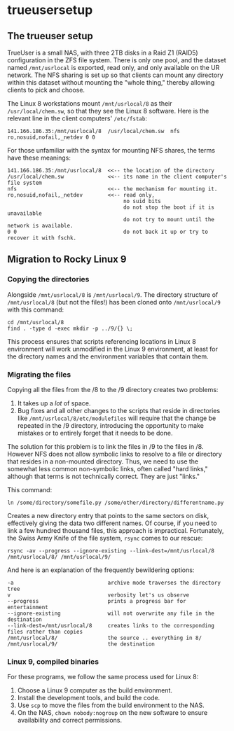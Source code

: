# trueusersetup

## The trueuser setup

TrueUser is a small NAS, with three 2TB disks in a Raid Z1 (RAID5) configuration in the ZFS file system.
There is only one 
pool, and the dataset named `/mnt/usrlocal` is exported, read only, and only available on the UR
network. The NFS sharing is set up so that clients can mount any directory within this dataset without
mounting the "whole thing," thereby allowing clients to pick and choose.

The Linux 8 workstations mount `/mnt/usrlocal/8` as their `/usr/local/chem.sw`, so that they see the Linux 8
software. Here is the relevant line in the client computers' `/etc/fstab`:

```
141.166.186.35:/mnt/usrlocal/8  /usr/local/chem.sw  nfs     ro,nosuid,nofail,_netdev 0 0
```

For those unfamiliar with the syntax for mounting NFS shares, the terms have these meanings:

```
141.166.186.35:/mnt/usrlocal/8  <<-- the location of the directory
/usr/local/chem.sw              <<-- its name in the client computer's file system
nfs                             <<-- the mechanism for mounting it.
ro,nosuid,nofail,_netdev        <<-- read only,
                                     no suid bits
                                     do not stop the boot if it is unavailable
                                     do not try to mount until the network is available.
0 0                                  do not back it up or try to recover it with fschk.
```

## Migration to Rocky Linux 9

### Copying the directories

Alongside `/mnt/usrlocal/8` is `/mnt/usrlocal/9`. The directory structure of `/mnt/usrlocal/8` (but not
the files!) has been cloned onto `/mnt/usrlocal/9` with this command:

```
cd /mnt/usrlocal/8
find . -type d -exec mkdir -p ../9/{} \;
```

This process ensures that scripts referencing locations in Linux 8 environment will work unmodified in
the Linux 9 environment, at least for the directory names and the environment variables that contain them.

### Migrating the files

Copying all the files from the 
/8 to the /9 directory creates two problems:

1. It takes up a *lot* of space.
2. Bug fixes and all other changes to the scripts that reside in directories like `/mnt/usrlocal/8/etc/modulefiles` will require that the change be repeated in the /9 directory, introducing the opportunity to make mistakes or to entirely forget that it needs to be done.

The solution for this problem is to link the files in /9 to the files in /8. However NFS does not
allow symbolic links to resolve to a file or directory that resides in a non-mounted directory. Thus,
we need to use the somewhat less common non-symbolic links, often called "hard links," although that
terms is not technically correct. They are just "links."

This command: 

```
ln /some/directory/somefile.py /some/other/directory/differentname.py
```

Creates a new directory entry that points to the same sectors on disk, effectively giving the
data two different names. Of course, if you need to link a few hundred thousand files, this 
approach is impractical. Fortunately, the Swiss Army Knife of the file system, `rsync` comes
to our rescue:

```
rsync -av --progress --ignore-existing --link-dest=/mnt/usrlocal/8 /mnt/usrlocal/8/ /mnt/usrlocal/9/
```
And here is an explanation of the frequently bewildering options:

```
-a                              archive mode traverses the directory tree
v                               verbosity let's us observe 
--progress                      prints a progress bar for entertainment
--ignore-existing               will not overwrite any file in the destination
--link-dest=/mnt/usrlocal/8     creates links to the corresponding files rather than copies
/mnt/usrlocal/8/                the source .. everything in 8/
/mnt/usrlocal/9/                the destination
```

### Linux 9, compiled binaries

For these programs, we follow the same process used for Linux 8:

1. Choose a Linux 9 computer as the build environment.
2. Install the development tools, and build the code.
3. Use `scp` to move the files from the build environment to the NAS.
4. On the NAS, `chown nobody:nogroup` on the new software to ensure availability and correct permissions.



